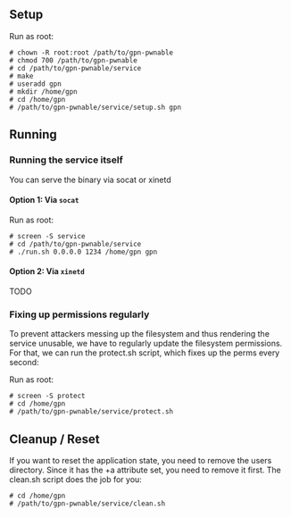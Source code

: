 ## Setup

Run as root:

    # chown -R root:root /path/to/gpn-pwnable
    # chmod 700 /path/to/gpn-pwnable
    # cd /path/to/gpn-pwnable/service
    # make
    # useradd gpn
    # mkdir /home/gpn
    # cd /home/gpn
    # /path/to/gpn-pwnable/service/setup.sh gpn

## Running

### Running the service itself

You can serve the binary via socat or xinetd

#### Option 1: Via `socat`

Run as root:

    # screen -S service
    # cd /path/to/gpn-pwnable/service
    # ./run.sh 0.0.0.0 1234 /home/gpn gpn

#### Option 2: Via `xinetd`

TODO

### Fixing up permissions regularly

To prevent attackers messing up the filesystem and thus rendering the
service unusable, we have to regularly update the filesystem permissions.
For that, we can run the protect.sh script, which fixes up the perms
every second:

Run as root:

    # screen -S protect
    # cd /home/gpn
    # /path/to/gpn-pwnable/service/protect.sh

## Cleanup / Reset

If you want to reset the application state, you need to remove the users
directory. Since it has the +a attribute set, you need to remove it first.
The clean.sh script does the job for you:

    # cd /home/gpn
    # /path/to/gpn-pwnable/service/clean.sh

